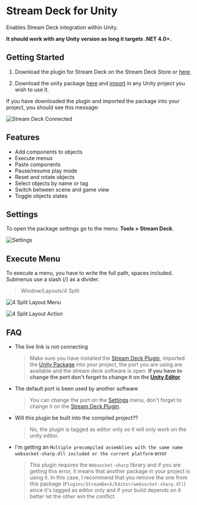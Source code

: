 # Stream Deck for Unity

Enables Stream Deck integration within Unity.

**It should work with any Unity version as long it targets .NET 4.0+.**

## Getting Started

1. Download the plugin for Stream Deck on the Stream Deck Store or [here](https://github.com/nicollasricas/streamdeck-unity/releases/latest).

2. Download the unity package [here](https://github.com/nicollasricas/unity-streamdeck/releases/latest) and [import](https://docs.unity3d.com/Manual/AssetPackages.html) in any Unity project you wish to use it.

If you have downloaded the plugin and imported the package into your project, you should see this message:

![Stream Deck Connected](https://user-images.githubusercontent.com/7860985/114270390-0f16ba00-99da-11eb-999b-fd90fb74cc95.png)

## Features

- Add components to objects
- Execute menus
- Paste components
- Pause/resume play mode
- Reset and rotate objects
- Select objects by name or tag
- Switch between scene and game view
- Toggle objects states

## Settings

To open the package settings go to the menu: **Tools > Stream Deck**.

![Settings](https://user-images.githubusercontent.com/7860985/114270056-3e2c2c00-99d8-11eb-8380-928377867142.png)

## Execute Menu

To execute a menu, you have to write the full path, spaces included. Submenus use a slash (/) as a divider.

> Window/Layouts/4 Split

![4 Split Layout Menu](https://user-images.githubusercontent.com/7860985/114270122-ab3fc180-99d8-11eb-80eb-341ef5182b3f.png)

![4 Split Layout Action](https://user-images.githubusercontent.com/7860985/114270198-15f0fd00-99d9-11eb-9898-510441127c8d.png)

## FAQ

- The live link is not connecting

  > Make sure you have installed the [Stream Deck Plugin](https://github.com/nicollasricas/streamdeck-unity/releases/latest), imported the [Unity Package](https://github.com/nicollasricas/unity-streamdeck/releases/latest) into your project, the port you are using are available and the stream deck software is open. **If you have to change the port don't forget to change it on the [Unity Editor](https://github.com/nicollasricas/unity-streamdeck#settings)**.

- The default port is been used by another software

  > You can change the port on the [Settings](#Settings) menu, don't forget to change it on the [Stream Deck Plugin](https://github.com/nicollasricas/streamdeck-unity#settings).

- Will this plugin be built into the compiled project??

  > No, the plugin is tagged as editor only so it will only work on the unity editor.

- I'm getting an `Multiple precompiled assemblies with the same name websocket-sharp.dll included or the current platform` error

  > This plugin requires the `Websocket-sharp` library and if you are getting this error, it means that another package in your project is using it. In this case, I recommend that you remove the one from this package (`Plugins/StreamDeck/Editor/websocket-sharp.dll`) since it's tagged as editor only and if your build depends on it better let the other win the conflict.
